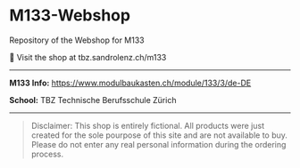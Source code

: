 # M133-Webshop
Repository of the Webshop for M133

🧁 Visit the shop at tbz.sandrolenz.ch/m133

---

**M133 Info:** https://www.modulbaukasten.ch/module/133/3/de-DE

**School:** TBZ Technische Berufsschule Zürich

---

> Disclaimer:
> This shop is entirely fictional. All products were just created for the sole pourpose of this site and are not available to buy. Please do not enter any real personal information during the ordering process.

